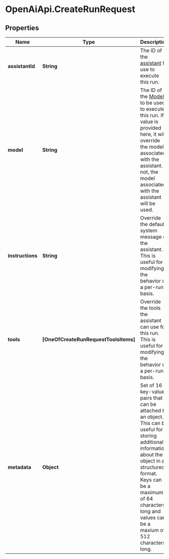 # OpenAiApi.CreateRunRequest

## Properties
Name | Type | Description | Notes
------------ | ------------- | ------------- | -------------
**assistantId** | **String** | The ID of the [assistant](/docs/api-reference/assistants) to use to execute this run. | 
**model** | **String** | The ID of the [Model](/docs/api-reference/models) to be used to execute this run. If a value is provided here, it will override the model associated with the assistant. If not, the model associated with the assistant will be used. | [optional] 
**instructions** | **String** | Override the default system message of the assistant. This is useful for modifying the behavior on a per-run basis. | [optional] 
**tools** | **[OneOfCreateRunRequestToolsItems]** | Override the tools the assistant can use for this run. This is useful for modifying the behavior on a per-run basis. | [optional] 
**metadata** | **Object** | Set of 16 key-value pairs that can be attached to an object. This can be useful for storing additional information about the object in a structured format. Keys can be a maximum of 64 characters long and values can be a maxium of 512 characters long.  | [optional] 
